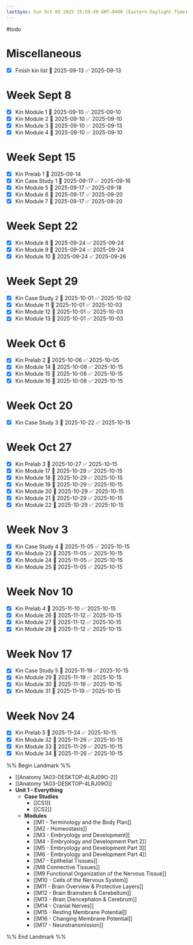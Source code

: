 ```yaml
---
lastSync: Sun Oct 05 2025 15:59:49 GMT-0400 (Eastern Daylight Time)
---
```

#todo
# Miscellaneous
- [x] Finish kin list 📅 2025-09-13 ✅ 2025-09-13
# Week Sept 8
- [x] Kin Module 1 📅 2025-09-10 ✅ 2025-09-10
- [x] Kin Module 2 📅 2025-09-10 ✅ 2025-09-10
- [x] Kin Module 3 📅 2025-09-10 ✅ 2025-09-13
- [x] Kin Module 4 📅 2025-09-10 ✅ 2025-09-10
# Week Sept 15
- [x] Kin Prelab 1 📅 2025-09-14
- [x] Kin Case Study 1 📅 2025-09-17 ✅ 2025-09-16
- [x] Kin Module 5 📅 2025-09-17 ✅ 2025-09-18
- [x] Kin Module 6 📅 2025-09-17 ✅ 2025-09-20
- [x] Kin Module 7 📅 2025-09-17 ✅ 2025-09-20
# Week Sept 22
- [x] Kin Module 8 📅 2025-09-24 ✅ 2025-09-24
- [x] Kin Module 9 📅 2025-09-24 ✅ 2025-09-24
- [x] Kin Module 10 📅 2025-09-24 ✅ 2025-09-26
# Week Sept 29
- [x] Kin Case Study 2 📅 2025-10-01 ✅ 2025-10-02
- [x] Kin Module 11 📅 2025-10-01 ✅ 2025-10-03
- [x] Kin Module 12 📅 2025-10-01 ✅ 2025-10-03
- [x] Kin Module 13 📅 2025-10-01 ✅ 2025-10-03
# Week Oct 6
- [x] Kin Prelab 2 📅 2025-10-06 ✅ 2025-10-05
- [x] Kin Module 14 📅 2025-10-08 ✅ 2025-10-15
- [x] Kin Module 15 📅 2025-10-08 ✅ 2025-10-15
- [x] Kin Module 16 📅 2025-10-08 ✅ 2025-10-15
# Week Oct 20
- [x] Kin Case Study 3 📅 2025-10-22 ✅ 2025-10-15
# Week Oct 27
- [x] Kin Prelab 3 📅 2025-10-27 ✅ 2025-10-15
- [x] Kin Module 17 📅 2025-10-29 ✅ 2025-10-15
- [x] Kin Module 18 📅 2025-10-29 ✅ 2025-10-15
- [x] Kin Module 19 📅 2025-10-29 ✅ 2025-10-15
- [x] Kin Module 20 📅 2025-10-29 ✅ 2025-10-15
- [x] Kin Module 21 📅 2025-10-29 ✅ 2025-10-15
- [x] Kin Module 22 📅 2025-10-29 ✅ 2025-10-15
# Week Nov 3
- [x] Kin Case Study 4 📅 2025-11-05 ✅ 2025-10-15
- [x] Kin Module 23 📅 2025-11-05 ✅ 2025-10-15
- [x] Kin Module 24 📅 2025-11-05 ✅ 2025-10-15
- [x] Kin Module 25 📅 2025-11-05 ✅ 2025-10-15
# Week Nov 10
- [x] Kin Prelab 4 📅 2025-11-10 ✅ 2025-10-15
- [x] Kin Module 26 📅 2025-11-12 ✅ 2025-10-15
- [x] Kin Module 27 📅 2025-11-12 ✅ 2025-10-15
- [x] Kin Module 28 📅 2025-11-12 ✅ 2025-10-15
# Week Nov 17
- [x] Kin Case Study 5 📅 2025-11-19 ✅ 2025-10-15
- [x] Kin Module 29 📅 2025-11-19 ✅ 2025-10-15
- [x] Kin Module 30 📅 2025-11-19 ✅ 2025-10-15
- [x] Kin Module 31 📅 2025-11-19 ✅ 2025-10-15
# Week Nov 24
- [x] Kin Prelab 5 📅 2025-11-24 ✅ 2025-10-15
- [x] Kin Module 32 📅 2025-11-26 ✅ 2025-10-15
- [x] Kin Module 33 📅 2025-11-26 ✅ 2025-10-15
- [x] Kin Module 34 📅 2025-11-26 ✅ 2025-10-15

%% Begin Landmark %%
- [[Anatomy 1A03-DESKTOP-4LRJ09O-2]]
- [[Anatomy 1A03-DESKTOP-4LRJ09O]]
- **Unit 1 - Everything**
	- **Case Studies**
		- [[CS1]]
		- [[CS2]]
	- **Modules**
		- [[M1 - Terminology and the Body Plan]]
		- [[M2 - Homeostasis]]
		- [[M3 - Embryology and Development]]
		- [[M4 - Embryology and Development Part 2]]
		- [[M5 - Embryology and Development Part 3]]
		- [[M6 - Embryology and Development Part 4]]
		- [[M7 - Epithelial Tissues]]
		- [[M8 Connective Tissues]]
		- [[M9 Functional Organization of the Nervous Tissue]]
		- [[M10 - Cells of the Nervous System]]
		- [[M11 - Brain Overview & Protective Layers]]
		- [[M12 - Brain Brainstem & Cerebellum]]
		- [[M13 - Brain Diencephalon & Cerebrum]]
		- [[M14 - Cranial Nerves]]
		- [[M15 - Resting Membrane Potential]]
		- [[M16 - Changing Membrane Potential]]
		- [[M17 - Neurotransmission]]

%% End Landmark %%